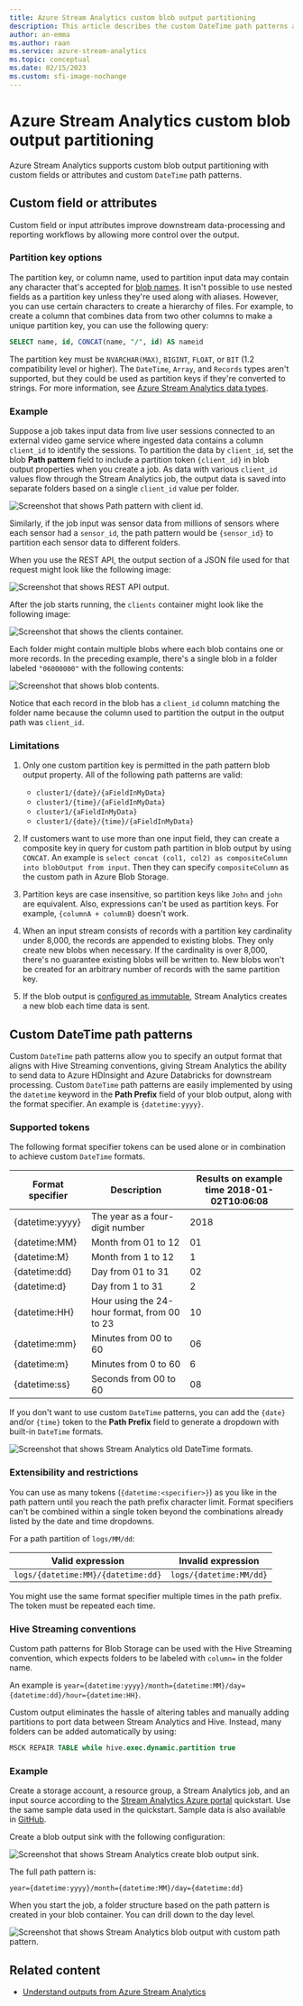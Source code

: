 ```yaml
---
title: Azure Stream Analytics custom blob output partitioning
description: This article describes the custom DateTime path patterns and the custom field or attributes features for Azure Blob Storage output from Azure Stream Analytics jobs.
author: an-emma
ms.author: raan
ms.service: azure-stream-analytics
ms.topic: conceptual
ms.date: 02/15/2023
ms.custom: sfi-image-nochange
---
```


# Azure Stream Analytics custom blob output partitioning

Azure Stream Analytics supports custom blob output partitioning with custom fields or attributes and custom `DateTime` path patterns.

## Custom field or attributes

Custom field or input attributes improve downstream data-processing and reporting workflows by allowing more control over the output.

### Partition key options

The partition key, or column name, used to partition input data may contain any character that's accepted for [blob names](/rest/api/storageservices/Naming-and-Referencing-Containers--Blobs--and-Metadata). It isn't possible to use nested fields as a partition key unless they're used along with aliases. However, you can use certain characters to create a hierarchy of files. For example, to create a column that combines data from two other columns to make a unique partition key, you can use the following query:

```sql
SELECT name, id, CONCAT(name, "/", id) AS nameid
```

The partition key must be `NVARCHAR(MAX)`, `BIGINT`, `FLOAT`, or `BIT` (1.2 compatibility level or higher). The `DateTime`, `Array`, and `Records` types aren't supported, but they could be used as partition keys if they're converted to strings. For more information, see [Azure Stream Analytics data types](/stream-analytics-query/data-types-azure-stream-analytics).

### Example

Suppose a job takes input data from live user sessions connected to an external video game service where ingested data contains a column `client_id` to identify the sessions. To partition the data by `client_id`, set the blob **Path pattern** field to include a partition token `{client_id}` in blob output properties when you create a job. As data with various `client_id` values flow through the Stream Analytics job, the output data is saved into separate folders based on a single `client_id` value per folder.

![Screenshot that shows Path pattern with client id.](./media/stream-analytics-custom-path-patterns-blob-storage-output/stream-analytics-path-pattern-client-id.png)

Similarly, if the job input was sensor data from millions of sensors where each sensor had a `sensor_id`, the path pattern would be `{sensor_id}` to partition each sensor data to different folders.

When you use the REST API, the output section of a JSON file used for that request might look like the following image:

![Screenshot that shows REST API output.](./media/stream-analytics-custom-path-patterns-blob-storage-output/stream-analytics-rest-output.png)

After the job starts running, the `clients` container might look like the following image:

![Screenshot that shows the clients container.](./media/stream-analytics-custom-path-patterns-blob-storage-output/stream-analytics-clients-container.png)

Each folder might contain multiple blobs where each blob contains one or more records. In the preceding example, there's a single blob in a folder labeled `"06000000"` with the following contents:

![Screenshot that shows blob contents.](./media/stream-analytics-custom-path-patterns-blob-storage-output/stream-analytics-blob-contents.png)

Notice that each record in the blob has a `client_id` column matching the folder name because the column used to partition the output in the output path was `client_id`.

### Limitations

1. Only one custom partition key is permitted in the path pattern blob output property. All of the following path patterns are valid:

   * `cluster1/{date}/{aFieldInMyData}`
   * `cluster1/{time}/{aFieldInMyData}`
   * `cluster1/{aFieldInMyData}`
   * `cluster1/{date}/{time}/{aFieldInMyData}`

1. If customers want to use more than one input field, they can create a composite key in query for custom path partition in blob output by using `CONCAT`. An example is `select concat (col1, col2) as compositeColumn into blobOutput from input`. Then they can specify `compositeColumn` as the custom path in Azure Blob Storage.

1. Partition keys are case insensitive, so partition keys like `John` and `john` are equivalent. Also, expressions can't be used as partition keys. For example, `{columnA + columnB}` doesn't work.

1. When an input stream consists of records with a partition key cardinality under 8,000, the records are appended to existing blobs. They only create new blobs when necessary. If the cardinality is over 8,000, there's no guarantee existing blobs will be written to. New blobs won't be created for an arbitrary number of records with the same partition key.

1. If the blob output is [configured as immutable](../storage/blobs/immutable-storage-overview.md), Stream Analytics creates a new blob each time data is sent.

## Custom DateTime path patterns

Custom `DateTime` path patterns allow you to specify an output format that aligns with Hive Streaming conventions, giving Stream Analytics the ability to send data to Azure HDInsight and Azure Databricks for downstream processing. Custom `DateTime` path patterns are easily implemented by using the `datetime` keyword in the **Path Prefix** field of your blob output, along with the format specifier. An example is `{datetime:yyyy}`.

### Supported tokens

The following format specifier tokens can be used alone or in combination to achieve custom `DateTime` formats.

|Format specifier   |Description   |Results on example time 2018-01-02T10:06:08|
|----------|-----------|------------|
|{datetime:yyyy}|The year as a four-digit number|2018|
|{datetime:MM}|Month from 01 to 12|01|
|{datetime:M}|Month from 1 to 12|1|
|{datetime:dd}|Day from 01 to 31|02|
|{datetime:d}|Day from 1 to 31|2|
|{datetime:HH}|Hour using the 24-hour format, from 00 to 23|10|
|{datetime:mm}|Minutes from 00 to 60|06|
|{datetime:m}|Minutes from 0 to 60|6|
|{datetime:ss}|Seconds from 00 to 60|08|

If you don't want to use custom `DateTime` patterns, you can add the `{date}` and/or `{time}` token to the **Path Prefix** field to generate a dropdown with built-in `DateTime` formats.

![Screenshot that shows Stream Analytics old DateTime formats.](./media/stream-analytics-custom-path-patterns-blob-storage-output/stream-analytics-old-date-time-formats.png)

### Extensibility and restrictions

You can use as many tokens (`{datetime:<specifier>}`) as you like in the path pattern until you reach the path prefix character limit. Format specifiers can't be combined within a single token beyond the combinations already listed by the date and time dropdowns.

For a path partition of `logs/MM/dd`:

|Valid expression   |Invalid expression   |
|----------|-----------|
|`logs/{datetime:MM}/{datetime:dd}`|`logs/{datetime:MM/dd}`|

You might use the same format specifier multiple times in the path prefix. The token must be repeated each time.

### Hive Streaming conventions

Custom path patterns for Blob Storage can be used with the Hive Streaming convention, which expects folders to be labeled with `column=` in the folder name.

An example is `year={datetime:yyyy}/month={datetime:MM}/day={datetime:dd}/hour={datetime:HH}`.

Custom output eliminates the hassle of altering tables and manually adding partitions to port data between Stream Analytics and Hive. Instead, many folders can be added automatically by using:

```SQL
MSCK REPAIR TABLE while hive.exec.dynamic.partition true
```

### Example

Create a storage account, a resource group, a Stream Analytics job, and an input source according to the [Stream Analytics Azure portal](stream-analytics-quick-create-portal.md) quickstart. Use the same sample data used in the quickstart. Sample data is also available in [GitHub](https://raw.githubusercontent.com/Azure/azure-stream-analytics/master/Samples/GettingStarted/HelloWorldASA-InputStream.json).

Create a blob output sink with the following configuration:

![Screenshot that shows Stream Analytics create blob output sink.](./media/stream-analytics-custom-path-patterns-blob-storage-output/stream-analytics-create-output-sink.png)

The full path pattern is:

`year={datetime:yyyy}/month={datetime:MM}/day={datetime:dd}`

When you start the job, a folder structure based on the path pattern is created in your blob container. You can drill down to the day level.

![Screenshot that shows Stream Analytics blob output with custom path pattern.](./media/stream-analytics-custom-path-patterns-blob-storage-output/stream-analytics-blob-output-folder-structure.png)

## Related content

* [Understand outputs from Azure Stream Analytics](stream-analytics-define-outputs.md)
